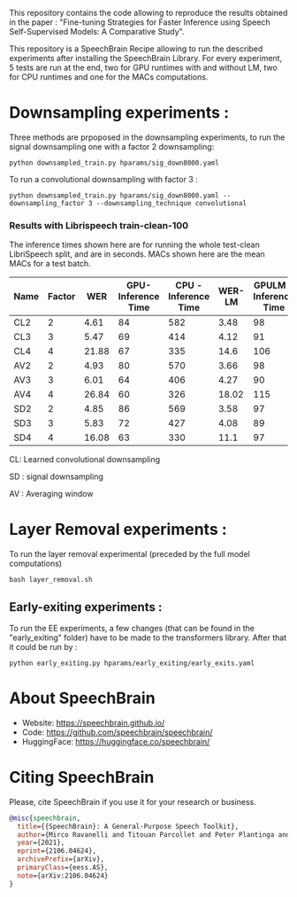 This repository contains the code allowing to reproduce the results obtained in the paper : "Fine-tuning Strategies for Faster Inference using Speech Self-Supervised Models:  A Comparative Study". 

This repository is a SpeechBrain Recipe allowing to run the described experiments after installing the SpeechBrain Library. 
For every experiment, 5 tests are run at the end, two for GPU runtimes with and without LM, two for CPU runtimes and one for the MACs computations.


# Downsampling experiments : 
Three methods are prpoposed in the downsampling experiments, to run the signal downsampling one with a factor 2 downsampling: 

```
python downsampled_train.py hparams/sig_down8000.yaml 
```

To run a convolutional downsampling with factor 3  :

```
python downsampled_train.py hparams/sig_down8000.yaml --downsampling_factor 3 --downsampling_technique convolutional
```

### Results with Librispeech train-clean-100
The inference times shown here are for running the whole test-clean LibriSpeech split, and are in seconds. MACs shown here are the mean MACs for a test batch.

| Name | Factor | WER   | GPU- Inference Time | CPU - Inference Time | WER-LM | GPULM - Inference Time | CPULM - Inference Time | MACs (G)|
|------|--------|-------|---------------------|----------------------|--------|------------------------|------------------------|---------|
| CL2  |      2 | 4.61  |                  84 |                  582 | 3.48   |                     98 |                    600 | 192.97  |
| CL3  |      3 | 5.47  |                  69 |                  414 |   4.12 |                     91 |                    436 | 134.864 |
| CL4  |      4 | 21.88 |                  67 |                  335 |   14.6 |                    106 |                    340 | 96.11   |
| AV2  |      2 | 4.93  |                  80 |                  570 | 3.66   |                     98 |                    578 | 192.97  |
| AV3  |      3 | 6.01  |                  64 |                  406 | 4.27   |                     90 |                    422 | 134.864 |
| AV4  |      4 | 26.84 |                  60 |                  326 |  18.02 |                    115 |                    385 | 96.11   |
| SD2  |      2 | 4.85  |                  86 |                  569 | 3.58   |                     97 |                    575 | 192.97  |
| SD3  |      3 | 5.83  |                  72 |                  427 |  4.08  |                     89 |                    458 | 134.864 |
| SD4  |      4 | 16.08 |                  63 |                  330 |   11.1 |                     97 |                    369 | 96.11   |

CL: Learned convolutional downsampling

SD : signal downsampling

AV : Averaging window


# Layer Removal experiments : 

To run the layer removal experimental (preceded by the full model computations)
```
bash layer_removal.sh
```


## Early-exiting experiments : 
To run the EE experiments, a few changes (that can be found in the "early\_exiting" folder) have to be made to the transformers library. After that it could be run by :

```
python early_exiting.py hparams/early_exiting/early_exits.yaml
```


# **About SpeechBrain**
- Website: https://speechbrain.github.io/
- Code: https://github.com/speechbrain/speechbrain/
- HuggingFace: https://huggingface.co/speechbrain/

# **Citing SpeechBrain**
Please, cite SpeechBrain if you use it for your research or business.

```bibtex
@misc{speechbrain,
  title={{SpeechBrain}: A General-Purpose Speech Toolkit},
  author={Mirco Ravanelli and Titouan Parcollet and Peter Plantinga and Aku Rouhe and Samuele Cornell and Loren Lugosch and Cem Subakan and Nauman Dawalatabad and Abdelwahab Heba and Jianyuan Zhong and Ju-Chieh Chou and Sung-Lin Yeh and Szu-Wei Fu and Chien-Feng Liao and Elena Rastorgueva and François Grondin and William Aris and Hwidong Na and Yan Gao and Renato De Mori and Yoshua Bengio},
  year={2021},
  eprint={2106.04624},
  archivePrefix={arXiv},
  primaryClass={eess.AS},
  note={arXiv:2106.04624}
}
```
